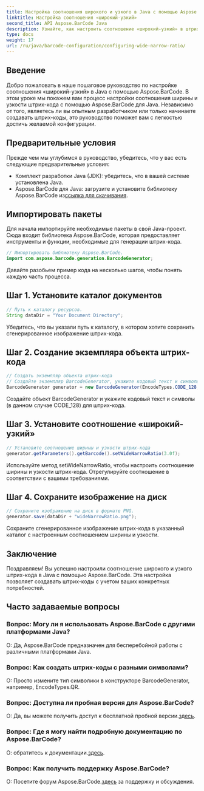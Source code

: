 ```yaml
---
title: Настройка соотношения широкого и узкого в Java с помощью Aspose.BarCode
linktitle: Настройка соотношения «широкий-узкий»
second_title: API Aspose.BarCode Java
description: Узнайте, как настроить соотношение «широкий-узкий» в штрих-кодах Java с помощью Aspose.BarCode. Следуйте нашему пошаговому руководству для плавной настройки.
type: docs
weight: 17
url: /ru/java/barcode-configuration/configuring-wide-narrow-ratio/
---
```


## Введение

Добро пожаловать в наше пошаговое руководство по настройке соотношения «широкий-узкий» в Java с помощью Aspose.BarCode. В этом уроке мы покажем вам процесс настройки соотношения ширины и узкости штрих-кода с помощью Aspose.BarCode для Java. Независимо от того, являетесь ли вы опытным разработчиком или только начинаете создавать штрих-коды, это руководство поможет вам с легкостью достичь желаемой конфигурации.

## Предварительные условия

Прежде чем мы углубимся в руководство, убедитесь, что у вас есть следующие предварительные условия:

- Комплект разработки Java (JDK): убедитесь, что в вашей системе установлена Java.
-  Aspose.BarCode для Java: загрузите и установите библиотеку Aspose.BarCode из[ссылка для скачивания](https://releases.aspose.com/barcode/java/).

## Импортировать пакеты

Для начала импортируйте необходимые пакеты в свой Java-проект. Сюда входит библиотека Aspose.BarCode, которая предоставляет инструменты и функции, необходимые для генерации штрих-кода.

```java
// Импортировать библиотеку Aspose.BarCode.
import com.aspose.barcode.generation.BarcodeGenerator;
```

Давайте разобьем пример кода на несколько шагов, чтобы понять каждую часть процесса.

## Шаг 1. Установите каталог документов

```java
// Путь к каталогу ресурсов.
String dataDir = "Your Document Directory";
```

Убедитесь, что вы указали путь к каталогу, в котором хотите сохранить сгенерированное изображение штрих-кода.

## Шаг 2. Создание экземпляра объекта штрих-кода

```java
// Создать экземпляр объекта штрих-кода
// Создайте экземпляр BarcodeGenerator, укажите кодовый текст и символы в конструкторе.
BarcodeGenerator generator = new BarcodeGenerator(EncodeTypes.CODE_128, "12345678");
```

Создайте объект BarcodeGenerator и укажите кодовый текст и символы (в данном случае CODE_128) для штрих-кода.

## Шаг 3. Установите соотношение «широкий-узкий»

```java
// Установите соотношение ширины и узкости штрих-кода
generator.getParameters().getBarcode().setWideNarrowRatio(3.0f);
```

Используйте метод setWideNarrowRatio, чтобы настроить соотношение ширины и узкости штрих-кода. Отрегулируйте соотношение в соответствии с вашими требованиями.

## Шаг 4. Сохраните изображение на диск

```java
// Сохраните изображение на диск в формате PNG.
generator.save(dataDir + "wideNarrowRatio.png");
```

Сохраните сгенерированное изображение штрих-кода в указанный каталог с настроенным соотношением ширины и узкости.

## Заключение

Поздравляем! Вы успешно настроили соотношение широкого и узкого штрих-кода в Java с помощью Aspose.BarCode. Эта настройка позволяет создавать штрих-коды с учетом ваших конкретных потребностей.

## Часто задаваемые вопросы

### Вопрос: Могу ли я использовать Aspose.BarCode с другими платформами Java?
О: Да, Aspose.BarCode предназначен для бесперебойной работы с различными платформами Java.

### Вопрос: Как создать штрих-коды с разными символами?
О: Просто измените тип символики в конструкторе BarcodeGenerator, например, EncodeTypes.QR.

### Вопрос: Доступна ли пробная версия для Aspose.BarCode?
 О: Да, вы можете получить доступ к бесплатной пробной версии.[здесь](https://releases.aspose.com/).

### Вопрос: Где я могу найти подробную документацию по Aspose.BarCode?
 О: обратитесь к документации.[здесь](https://reference.aspose.com/barcode/java/).

### Вопрос: Как получить поддержку Aspose.BarCode?
 О: Посетите форум Aspose.BarCode.[здесь](https://forum.aspose.com/c/barcode/13) за поддержку и обсуждения.